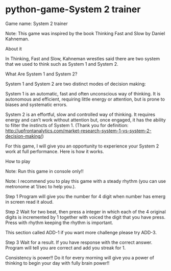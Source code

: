 # python-game-System 2 trainer
Game name: System 2 trainer

Note: This game was inspired by the book Thinking Fast and Slow by Daniel Kahneman.

About it

In Thinking, Fast and Slow, Kahneman wrestles said there are two system that we used to think such as System 1 and System 2.

What Are System 1 and System 2?

System 1 and System 2 are two distinct modes of decision making:

System 1 is an automatic, fast and often unconscious way of thinking. It is autonomous and efficient, requiring little energy or attention, but is prone to biases and systematic errors.

System 2 is an effortful, slow and controlled way of thinking. It requires energy and can’t work without attention but, once engaged, it has the ability to filter the instincts of System 1.
(Thank you for definition: http://upfrontanalytics.com/market-research-system-1-vs-system-2-decision-making/)

For this game, I will give you an opportunity to experience your System 2 work at full performance.
Here is how it works.

How to play

Note: Run this game in console only!!

Note: I recommend you to play this game with a steady rhythm (you can use metronome at 1/sec to help you.).

Step 1 
Program will give you the number for 4 digit when number has emerg in screen read it aloud.

Step 2 
Wait for two beat, then press a integer in which each of the 4 original digits is incremented by 1 together with voiced the digit that you have press. Press with rhythm keeping the rhythm is important.

This section called ADD-1 if you want more challenge please try ADD-3.

Step 3
Wait for a result. If you have response with the correct answer. Program will tell you are correct and add you streak for 1.

Consistency is power!!
Do it for every morning will give you a power of thinking to begin your day with fully brain power!!

